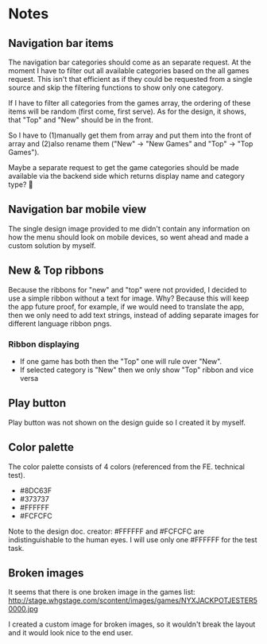 # Notes
## Navigation bar items
The navigation bar categories should come as an separate request. At the moment I have to filter out all available categories based on the all games request. This isn't that efficient as if they could be requested from a single source and skip the filtering functions to show only one category.

If I have to filter all categories from the games array, the ordering of these items will be random (first come, first serve). As for the design, it shows, that "Top" and "New" should be in the front. 

So I have to (1)manually get them from array and put them into the front of array and (2)also rename them ("New" -> "New Games" and "Top" -> "Top Games"). 

Maybe a separate request to get the game categories should be made available via the backend side which returns display name and category type? 🤔

## Navigation bar mobile view
The single design image provided to me didn't contain any information on how the menu should look on mobile devices, so went ahead and made a custom solution by myself.

## New & Top ribbons
Because the ribbons for "new" and "top" were not provided, I decided to use a simple ribbon without a text for image. Why? Because this will keep the app future proof, for example, if we would need to translate the app, then we only need to add text strings, instead of adding separate images for different language ribbon pngs.

### Ribbon displaying 
* If one game has both then the "Top" one will rule over "New".
* If selected category is "New" then we only show "Top" ribbon and vice versa

## Play button
Play button was not shown on the design guide so I created it by myself.

## Color palette
The color palette consists of 4 colors (referenced from the FE. technical test).
* #8DC63F
* #373737
* #FFFFFF
* #FCFCFC

Note to the design doc. creator: 
#FFFFFF and #FCFCFC are indistinguishable to the human eyes. I will use only one #FFFFFF for the test task.  

## Broken images
It seems that there is one broken image in the games list: 
http://stage.whgstage.com/scontent/images/games/NYXJACKPOTJESTER50000.jpg

I created a custom image for broken images, so it wouldn't break the layout and it would look nice to the end user.